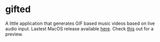 # gifted

A little application that generates GIF based music videos based on live audio input. Lastest MacOS release available [here](https://dl.dropboxusercontent.com/u/79393/bin/gifted.zip). Check [this](https://vimeo.com/120265220) out for a preview.
